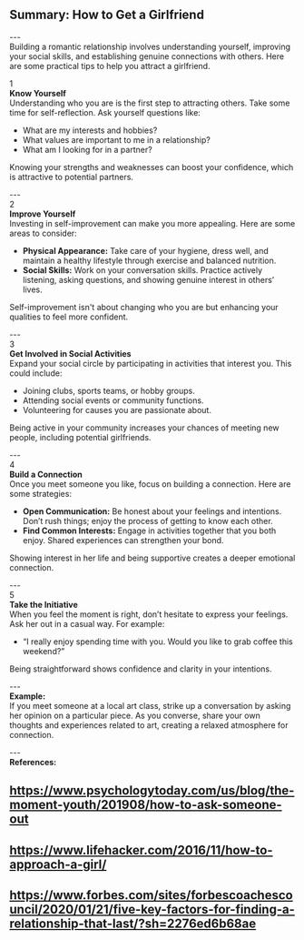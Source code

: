 ## Summary: How to Get a Girlfriend <br>
---<br>
Building a romantic relationship involves understanding yourself, improving your social skills, and establishing genuine connections with others. Here are some practical tips to help you attract a girlfriend.

1<br>
**Know Yourself** <br>
Understanding who you are is the first step to attracting others. Take some time for self-reflection. Ask yourself questions like:
- What are my interests and hobbies?
- What values are important to me in a relationship?
- What am I looking for in a partner?

Knowing your strengths and weaknesses can boost your confidence, which is attractive to potential partners.

---<br>
2<br>
**Improve Yourself** <br>
Investing in self-improvement can make you more appealing. Here are some areas to consider:
- **Physical Appearance:** Take care of your hygiene, dress well, and maintain a healthy lifestyle through exercise and balanced nutrition.
- **Social Skills:** Work on your conversation skills. Practice actively listening, asking questions, and showing genuine interest in others’ lives.

Self-improvement isn't about changing who you are but enhancing your qualities to feel more confident.

---<br>
3<br>
**Get Involved in Social Activities** <br>
Expand your social circle by participating in activities that interest you. This could include:
- Joining clubs, sports teams, or hobby groups.
- Attending social events or community functions.
- Volunteering for causes you are passionate about.

Being active in your community increases your chances of meeting new people, including potential girlfriends.

---<br>
4<br>
**Build a Connection** <br>
Once you meet someone you like, focus on building a connection. Here are some strategies:
- **Open Communication:** Be honest about your feelings and intentions. Don’t rush things; enjoy the process of getting to know each other.
- **Find Common Interests:** Engage in activities together that you both enjoy. Shared experiences can strengthen your bond.

Showing interest in her life and being supportive creates a deeper emotional connection.

---<br>
5<br>
**Take the Initiative** <br>
When you feel the moment is right, don’t hesitate to express your feelings. Ask her out in a casual way. For example:
- “I really enjoy spending time with you. Would you like to grab coffee this weekend?”

Being straightforward shows confidence and clarity in your intentions.

---<br>
**Example:** <br>
If you meet someone at a local art class, strike up a conversation by asking her opinion on a particular piece. As you converse, share your own thoughts and experiences related to art, creating a relaxed atmosphere for connection.

---<br>
**References:** <br>
## https://www.psychologytoday.com/us/blog/the-moment-youth/201908/how-to-ask-someone-out <br>
## https://www.lifehacker.com/2016/11/how-to-approach-a-girl/ <br>
## https://www.forbes.com/sites/forbescoachescouncil/2020/01/21/five-key-factors-for-finding-a-relationship-that-last/?sh=2276ed6b68ae <br>